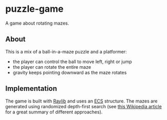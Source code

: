 # puzzle-game
A game about rotating mazes.

## About

This is a mix of a ball-in-a-maze puzzle and a platformer:
- the player can control the ball to move left, right or jump
- the player can rotate the entire maze
- gravity keeps pointing downward as the maze rotates

## Implementation

The game is built with [Raylib](https://www.raylib.com/) and uses an [ECS](https://en.wikipedia.org/wiki/Entity_component_system) structure. The mazes are generated using randomized depth-first search (see [this Wikipedia article](https://en.wikipedia.org//wiki/Maze_generation_algorithm) for a great summary of different approaches).